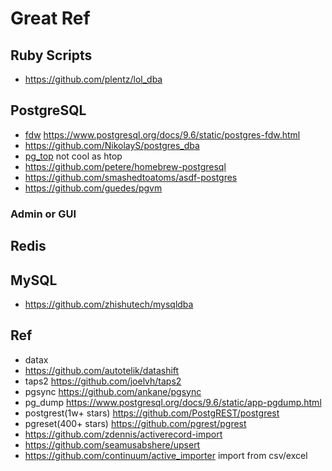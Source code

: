 # Great Ref

## Ruby Scripts

* https://github.com/plentz/lol_dba

## PostgreSQL

* [fdw](https://robots.thoughtbot.com/postgres-foreign-data-wrapper)
https://www.postgresql.org/docs/9.6/static/postgres-fdw.html
* https://github.com/NikolayS/postgres_dba
* [pg_top](https://github.com/julmon/pg_activity)
  not cool as htop
* https://github.com/petere/homebrew-postgresql
* https://github.com/smashedtoatoms/asdf-postgres
* https://github.com/guedes/pgvm

### Admin or GUI

## Redis

## MySQL

* https://github.com/zhishutech/mysqldba

## Ref

* datax
* https://github.com/autotelik/datashift
* taps2 https://github.com/joelvh/taps2
* pgsync https://github.com/ankane/pgsync
* pg_dump https://www.postgresql.org/docs/9.6/static/app-pgdump.html
* postgrest(1w+ stars) https://github.com/PostgREST/postgrest
* pgreset(400+ stars) https://github.com/pgrest/pgrest
* https://github.com/zdennis/activerecord-import
* https://github.com/seamusabshere/upsert
* https://github.com/continuum/active_importer
  import from csv/excel
